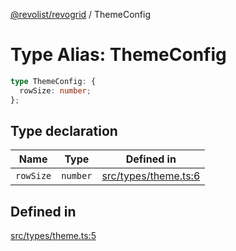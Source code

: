 [@revolist/revogrid](README.md) / ThemeConfig

# Type Alias: ThemeConfig

```ts
type ThemeConfig: {
  rowSize: number;
};
```

## Type declaration

| Name | Type | Defined in |
| ------ | ------ | ------ |
| `rowSize` | `number` | [src/types/theme.ts:6](https://github.com/revolist/revogrid/blob/baf80d21081b40195ffd6e11abd1249f2fd26dae/src/types/theme.ts#L6) |

## Defined in

[src/types/theme.ts:5](https://github.com/revolist/revogrid/blob/baf80d21081b40195ffd6e11abd1249f2fd26dae/src/types/theme.ts#L5)
